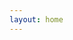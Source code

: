 ```yaml
---
layout: home
---
```


<script setup>
import ArticalList from '../components/ArticalList.vue'
</script>

<ArticalList />
